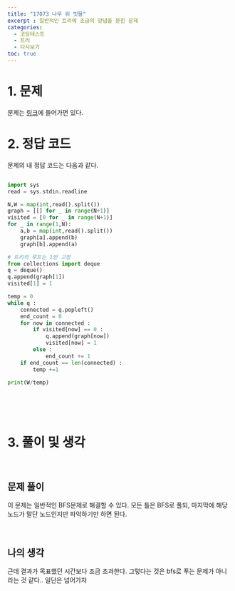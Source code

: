 ```yaml
---
title: "17073 나무 위 빗물"
excerpt : 일반적인 트리에 조금의 양념을 묻힌 문제
categories:
  - 코딩테스트
  - 트리
  - 다시보기
toc: true
---
```

  
# 1. 문제
문제는 [링크](https://www.acmicpc.net/problem/17073)에 들어가면 있다.

# 2. 정답 코드

문제의 내 정답 코드는 다음과 같다.

```python

import sys
read = sys.stdin.readline

N,W = map(int,read().split())
graph = [[] for _ in range(N+1)]
visited = [0 for _ in range(N+1)]
for _ in range(1,N):
    a,b = map(int,read().split())
    graph[a].append(b)
    graph[b].append(a)

# 트리의 루트는 1번 고정
from collections import deque
q = deque()
q.append(graph[1])
visited[1] = 1

temp = 0
while q :
    connected = q.popleft()
    end_count = 0
    for now in connected :
        if visited[now] == 0 :
            q.append(graph[now])
            visited[now] = 1
        else :
            end_count += 1
    if end_count == len(connected) :
        temp +=1

print(W/temp)

```

<br/><br/><br/>

# 3. 풀이 및 생각

<br/>

## 문제 풀이

이 문제는 일반적인 BFS문제로 해결할 수 있다. 
모든 틀은 BFS로 풀되, 마지막에 해당 노드가 말단 노드인지만 파악하기만 하면 된다.

<br/> 

## 나의 생각

근데 결과가 목표했던 시간보다 조금 초과한다. 그렇다는 것은 bfs로 푸는 문제가 아니라는 것 같다..
일단은 넘어가자